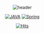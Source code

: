
<!--
**JU-jeong/JU-jeong** is a ✨ _special_ ✨ repository because its `README.md` (this file) appears on your GitHub profile.

Here are some ideas to get you started:

- 🔭 I’m currently working on ...
- 🌱 I’m currently learning ...
- 👯 I’m looking to collaborate on ...
- 🤔 I’m looking for help with ...
- 💬 Ask me about ...
- 📫 How to reach me: ...
- 😄 Pronouns: ...
- ⚡ Fun fact: ...
-->

<div align = center>

![header](https://capsule-render.vercel.app/api?type=Waving&color=auto&height=300&section=header&text=Arrivederci!&fontSize=50)
 
 <!-- [![태그이름](https://img.shields.io/badge/태그에 적히는 글씨-태그색?style=flat-square&logo=로고이름&logoColor=로고색)](관련된 내 링크) -->

[![JAVA](https://img.shields.io/badge/JAVA-007396?style=flat-square&logo=JAVA&logoColor=brown)](https://github.com/JU-jeong/java-socket-chatting)
[![Spring](https://img.shields.io/badge/Spring-6DB33F?style=flat-square&logo=Spring&logoColor=yellow)](https://github.com/JU-jeong/java-socket-chatting)
 <br>



[![Hits](https://hits.seeyoufarm.com/api/count/incr/badge.svg?url=https%3A%2F%2Fgithub.com%2FJU-jeong&count_bg=%23D60EE3&title_bg=%23080808&icon=&icon_color=%23E7E7E7&title=hits&edge_flat=false)](https://hits.seeyoufarm.com)

 
